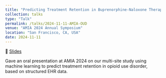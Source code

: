 ```yaml
---
title: "Predicting Treatment Retention in Buprenorphine-Naloxone Therapy: A Machine Learning Approach Using Multi-Site EHR Data"
collection: talks
type: "Talk"
permalink: /talks/2024-11-11-AMIA-OUD
venue: "AMIA 2024 Annual Symposium"
location: "San Francisco, CA, USA"
date: 2024-11-11
---
```

📄 [Slides](https://docs.google.com/presentation/d/1jZPGTVbUZ31Ii41TeWJLL4ZuSXY2nuQ-/edit?slide=id.p1#slide=id.p1)

Gave an oral presentation at AMIA 2024 on our multi-site study using machine learning to predict treatment retention in opioid use disorder, based on structured EHR data.


